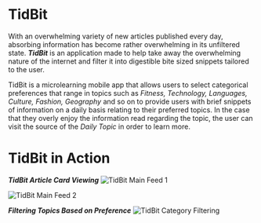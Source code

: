 # TidBit

With an overwhelming variety of new articles published every day, absorbing information has become rather overwhelming in its unfiltered state. **_TidBit_** is an application made to help take away the overwhelming nature of the internet and filter it into digestible bite sized snippets tailored to the user.

TidBit is a microlearning mobile app that allows users to select categorical preferences that range in topics such as *Fitness, Technology, Languages, Culture, Fashion, Geography* and so on to provide users with brief snippets of information on a daily basis relating to their preferred topics. In the case that they overly enjoy the information read regarding the topic, the user can visit the source of the *Daily Topic* in order to learn more.

# TidBit in Action
**_TidBit Article Card Viewing_**
![TidBit Main Feed 1](https://raw.githubusercontent.com/vfranco2/TidBit/master/screenshots/screen1.jpeg)


![TidBit Main Feed 2](https://raw.githubusercontent.com/vfranco2/TidBit/master/screenshots/screen2.jpeg)

**_Filtering Topics Based on Preference_**
![TidBit Category Filtering](https://raw.githubusercontent.com/vfranco2/TidBit/master/screenshots/screen3.png)
